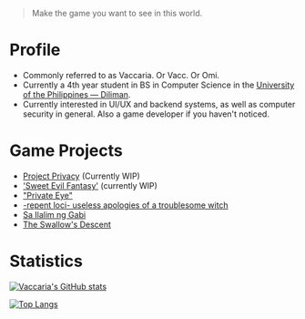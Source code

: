 > Make the game you want to see in this world.

# Profile

- Commonly referred to as Vaccaria. Or Vacc. Or Omi.
- Currently a 4th year student in BS in Computer Science in the [University of the Philippines — Diliman](https://up.edu.ph/).
- Currently interested in UI/UX and backend systems, as well as computer security in general. Also a game developer if you haven't noticed.

<!--
The Original script.
My name is Michael Sean Brian B. Omisol (or just call me **Omi**). I am an undergraduate student from the [University of the Philippines — Diliman](https://up.edu.ph/) as well as a seasoned (_not veteran_) game developer in [RPGMaker](https://rpgmaker.net/users/Vaccaria/)—the very place where I started game developing! I have already created a few games under my belt, and have participated in a few collaborative projects outside of game development.

As you've noticed, I am a game developer that has been going in and out of field ever since I have taken my education seriously. I have my own regrets doing so, but I have also learned a few things along the way that has efficiently boosted my abilities as a programmer. While my base profiency lies upon the eponymous RPG Maker software line, I have also been taking a gander towards Godot and Unity.

However, I have also taken into consideration other aspects in the field of computer science. I am particularly interested in Computer Security, AI Development (the safer one, mind you), UI/UX Development as well as Web Development. If you're finding someone willing to learn, then you've got the man right here!

Check out my projects below! You never know if you'll like it until you've tried it.
-->

# Game Projects

- [Project Privacy](https://github.com/TheRedSwaRM/Daily-Digital-Privacy-Game) (Currently WIP)
- ['Sweet Evil Fantasy'](https://github.com/FlamingHerb/SEF-Tracker) (currently WIP)
- ["Private Eye"](https://github.com/FlamingHerb/Project-Unity)
- [-repent loci- useless apologies of a troublesome witch](https://rpgmaker.net/games/11600/)
- [Sa Ilalim ng Gabi](https://rpgmaker.net/games/11118/)
- [The Swallow's Descent](https://rpgmaker.net/games/9160/)

# Statistics

[![Vaccaria's GitHub stats](https://github-readme-stats.vercel.app/api?username=flamingherb&show_icons=true&theme=dark)](https://github.com/anuraghazra/github-readme-stats)

[![Top Langs](https://github-readme-stats.vercel.app/api/top-langs/?username=flamingherb&layout=compact&theme=dark)](https://github.com/anuraghazra/github-readme-stats)

<!--
**FlamingHerb/FlamingHerb** is a ✨ _special_ ✨ repository because its `README.md` (this file) appears on your GitHub profile.

Here are some ideas to get you started:

- 🔭 I’m currently working on ...
- 🌱 I’m currently learning ...
- 👯 I’m looking to collaborate on ...
- 🤔 I’m looking for help with ...
- 💬 Ask me about ...
- 📫 How to reach me: ...
- 😄 Pronouns: ...
- ⚡ Fun fact: ...
-->

